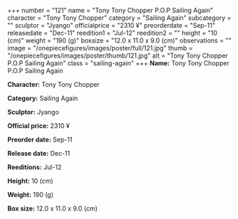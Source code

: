+++
number = "121"
name = "Tony Tony Chopper P.O.P Sailing Again"
character = "Tony Tony Chopper"
category = "Sailing Again"
subcategory = ""
sculptor = "Jyango"
officialprice = "2310 ¥"
preorderdate = "Sep-11"
releasedate = "Dec-11"
reedition1 = "Jul-12"
reedition2 = ""
height = "10 (cm)"
weight = "190 (g)"
boxsize = "12.0 x 11.0 x 9.0 (cm)"
observations = ""
image = "/onepiecefigures/images/poster/full/121.jpg"
thumb = "/onepiecefigures/images/poster/thumb/121.jpg"
alt = "Tony Tony Chopper P.O.P Sailing Again"
class = "sailing-again"
+++
**Name:** Tony Tony Chopper P.O.P Sailing Again

**Character:** Tony Tony Chopper

**Category:** Sailing Again 

**Sculptor:** Jyango

**Official price:** 2310 ¥

**Preorder date:** Sep-11

**Release date:** Dec-11

**Reeditions:** Jul-12

**Height:** 10 (cm)

**Weight:** 190 (g)

**Box size:** 12.0 x 11.0 x 9.0 (cm)



